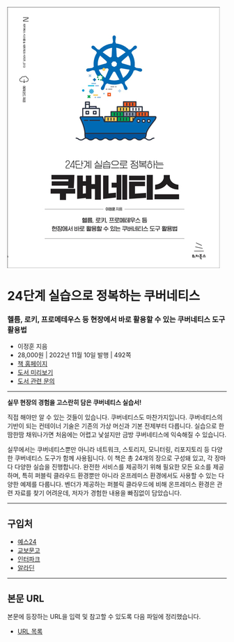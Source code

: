 ![cover](cover.jpg)

# 24단계 실습으로 정복하는 쿠버네티스
### 헬름, 로키, 프로메테우스 등 현장에서 바로 활용할 수 있는 쿠버네티스 도구 활용법

- 이정훈 지음
- 28,000원 | 2022년 11월 10일 발행 | 492쪽
- [책 홈페이지](https://wikibook.co.kr/kubepractice/)
- [도서 미리보기](http://www.yes24.com/Product/Viewer/Preview/115187666)
- [도서 관련 문의](https://wikibook.co.kr/support/contact/)

---

**실무 현장의 경험을 고스란히 담은 쿠버네티스 실습서!**

직접 해야만 알 수 있는 것들이 있습니다. 쿠버네티스도 마찬가지입니다. 쿠버네티스의 기반이 되는 컨테이너 기술은 기존의 가상 머신과 기본 전제부터 다릅니다. 실습으로 한땀한땀 채워나가면 처음에는 어렵고 낯설지만 금방 쿠버네티스에 익숙해질 수 있습니다.

실무에서는 쿠버네티스뿐만 아니라 네트워크, 스토리지, 모니터링, 리포지토리 등 다양한 쿠버네티스 도구가 함께 사용됩니다. 이 책은 총 24개의 장으로 구성돼 있고, 각 장마다 다양한 실습을 진행합니다. 완전한 서비스를 제공하기 위해 필요한 모든 요소를 제공하며, 특히 퍼블릭 클라우드 환경뿐만 아니라 온프레미스 환경에서도 사용할 수 있는 다양한 예제를 다룹니다. 벤더가 제공하는 퍼블릭 클라우드에 비해 온프레미스 환경은 관련 자료를 찾기 어려운데, 저자가 경험한 내용을 빠짐없이 담았습니다.

---
 
 ## 구입처
 
 - [예스24](http://www.yes24.com/Product/Goods/115187666)
 - [교보문고](https://product.kyobobook.co.kr/detail/S000200152893)
 - [인터파크](https://book.interpark.com/product/BookDisplay.do?_method=detail&sc.prdNo=355889205)
 - [알라딘](https://www.aladin.co.kr/shop/wproduct.aspx?ItemId=304282680)

---

## 본문 URL

본문에 등장하는 URL을 입력 및 참고할 수 있도록 다음 파일에 정리했습니다.

- [URL 목록](urls.md)
